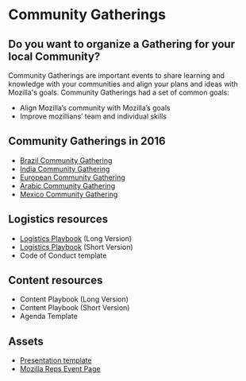 # Community Gatherings

## Do you want to organize a Gathering for your local Community?

Community Gatherings are important events to share learning and knowledge with your communities and align your plans and ideas with Mozilla's goals. Community Gatherings had a set of common goals:

- Align Mozilla’s community with Mozilla’s goals
- Improve mozillians’ team and individual skills

## Community Gatherings in 2016

* [Brazil Community Gathering](https://wiki.mozilla.org/Participation/Community_Gatherings/Brazil_2016)
* [India Community Gathering](https://wiki.mozilla.org/India/Mozilla_India_Meetup_2016)
* [European Community Gathering](https://wiki.mozilla.org/Participation/Community_Gatherings/European_Gathering_2016)
* [Arabic Community Gathering](https://wiki.mozilla.org/Participation/Community_Gatherings/Arabic_Gathering_2016)
* [Mexico Community Gathering](https://wiki.mozilla.org/Participation/Community_Gatherings/Mexico_Gathering_2016)

## Logistics resources
- [Logistics Playbook](https://drive.google.com/file/d/0B5DvZy5sKHH1NWdpMkdEczBKYmM/view?usp=sharing) (Long Version)
- [Logistics Playbook](https://drive.google.com/file/d/0B5DvZy5sKHH1dlpCSGh5bTRqNm8/view?usp=sharing) (Short Version)
- Code of Conduct template

## Content resources
- Content Playbook (Long Version)
- Content Playbook (Short Version)
- Agenda Template

## Assets
- [Presentation template](https://www.mozilla.org/en-US/styleguide/communications/presentations/)
- [Mozilla Reps Event Page](https://reps.mozilla.org/events/#/period/future/)
